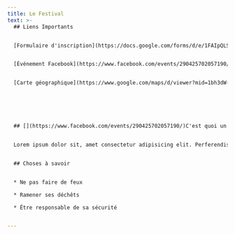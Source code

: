 ```yaml
---
title: Le Festival
text: >-
  ## Liens Importants


  [Formulaire d'inscription](https://docs.google.com/forms/d/e/1FAIpQLSd8j48YUwKrdqsjOzWQ56Qt0JYxTsRfssTybA8_2xfAirK0rA/viewform)


  [Événement Facebook](https://www.facebook.com/events/290425702057190/)


  [Carte géographique](https://www.google.com/maps/d/viewer?mid=1bh3dW-k2Ba1nbHpFBG7TV9xhk2c&hl=en&ll=47.62644773280668%2C-69.76509513925649&z=15)






  ## [](https://www.facebook.com/events/290425702057190/)C'est quoi un festival de highline?


  Lorem ipsum dolor sit, amet consectetur adipisicing elit. Perferendis necessitatibus ipsum harum. Maiores voluptate, tempora voluptatibus assumenda dicta voluptatum, omnis quasi iusto molestiae vitae a? Dolorem eaque repellat voluptates velit.


  ## Choses à savoir


  * Ne pas faire de feux

  * Ramener ses déchêts

  * Être responsable de sa sécurité


---
```

